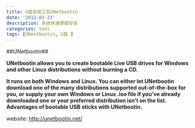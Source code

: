 ```yaml
---
title: U盘安装工具UNetbootin
date: '2013-03-23'
description: 系统快速便捷安装
categories: tool
tags: [UNentbootin, U盘 ]
---
```

##UNetbootin##

**UNetbootin allows you to create bootable Live USB drives for Windows and other Linux distributions without burning a CD.**

**It runs on both Windows and Linux. You can either let UNetbootin download one of the many distributions supported out-of-the-box for you, or supply your own Windows or Linux .iso file if you’ve already downloaded one or your preferred distribution isn’t on the list.
Advantages of bootable USB sticks with UNetbootin.**

website: http://unetbootin.net/
